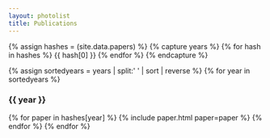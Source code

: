 ```yaml
---
layout: photolist
title: Publications
---
```


{% assign hashes = (site.data.papers) %}
{% capture years %}
{% for hash in hashes %}
{{ hash[0] }}
{% endfor %}
{% endcapture %}

{% assign sortedyears = years | split:' ' | sort | reverse %}
{% for year in sortedyears %}
### {{ year }}
{% for paper in hashes[year] %}
{% include paper.html paper=paper %}
{% endfor %}
{% endfor %}
